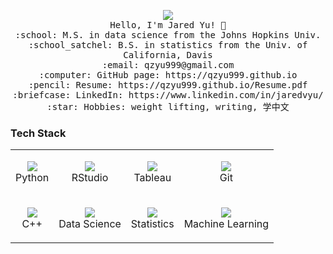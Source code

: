 <p align="center">
  <img src="https://img.deusm.com/informationweek/July20/datascience-algorithm-nobeastsofierce-adobe-cp.jpg">
  <br>
  <samp>
    Hello, I'm Jared Yu! 👋<br>
    :school: M.S. in data science from the Johns Hopkins Univ.<br>
    :school_satchel: B.S. in statistics from the Univ. of California, Davis<br>
    :email:	qzyu999@gmail.com <br>
    :computer: GitHub page: https://qzyu999.github.io <br>
    :pencil: Resume: https://qzyu999.github.io/Resume.pdf <br>
    :briefcase: LinkedIn: https://www.linkedin.com/in/jaredvyu/ <br>
    :star: Hobbies: weight lifting, writing, 学中文 <br>
  </samp>
</p>

### Tech Stack
|  	|  	|  	|  	|
|-	|-	|-	|-	|
|<p align="center"><img src="https://img.icons8.com/color/48/000000/python.png"/><br>Python</p>	|<p align="center"><img src="https://img.icons8.com/ultraviolet/40/000000/r--v2.png"/><br>RStudio</p>	|<p align="center"><img src="https://img.icons8.com/color/48/000000/tableau-software.png"/><br>Tableau</p> |<p align="center"><img src="https://img.icons8.com/color/48/000000/git.png"/><br>Git</p> |
|<p align="center"><img src="https://img.icons8.com/color/48/000000/c-plus-plus-logo.png"/><br>C++</p> 	|<p align="center"><img src="https://img.icons8.com/ios-filled/50/000000/big-data.png"/><br>Data Science</p>	|<p align="center"><img src="https://img.icons8.com/ultraviolet/40/000000/normal-distribution-histogram.png"/><br>Statistics</p> 	|<p align="center"><img src="https://img.icons8.com/dusk/64/000000/artificial-intelligence.png"/><br>Machine Learning</p>	|
